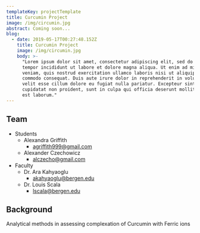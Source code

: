 ```yaml
---
templateKey: projectTemplate
title: Curcumin Project
image: /img/circumin.jpg
abstract: Coming soon...
blog:
  - date: 2019-05-17T00:27:48.152Z
    title: Curcumin Project
    image: /img/circumin.jpg
    body: >-
      "Lorem ipsum dolor sit amet, consectetur adipiscing elit, sed do eiusmod
      tempor incididunt ut labore et dolore magna aliqua. Ut enim ad minim
      veniam, quis nostrud exercitation ullamco laboris nisi ut aliquip ex ea
      commodo consequat. Duis aute irure dolor in reprehenderit in voluptate
      velit esse cillum dolore eu fugiat nulla pariatur. Excepteur sint occaecat
      cupidatat non proident, sunt in culpa qui officia deserunt mollit anim id
      est laborum."
---
```

## Team

* Students
  * Alexandra Griffith
    * agriffith999@gmail.com
  * Alexander Czechowicz
    * alczecho@gmail.com
* Faculty
  * Dr. Ara Kahyaoglu
    * akahyaoglu@bergen.edu
  * Dr. Louis Scala
    * lscala@bergen.edu



## Background

Analytical methods in assessing complexation of Curcumin with Ferric ions
